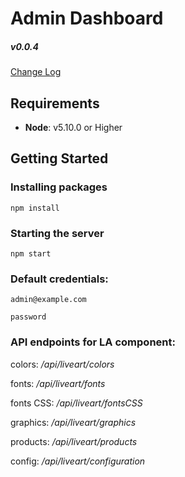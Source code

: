 ﻿# Admin Dashboard

##### v0.0.4

[Change Log](./CHANGELOG.md)

## Requirements
- **Node**: v5.10.0 or Higher


## Getting Started

### Installing packages

```
npm install
```

### Starting the server
```
npm start
```

### Default credentials:
```
admin@example.com

password
```
### API endpoints for LA component:

colors: */api/liveart/colors*

fonts: */api/liveart/fonts*

fonts CSS: */api/liveart/fontsCSS*

graphics: */api/liveart/graphics*

products: */api/liveart/products*

config: */api/liveart/configuration*
